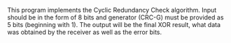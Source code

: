 This program implements the Cyclic Redundancy Check algorithm.
Input should be in the form of 8 bits and generator (CRC-G) must be provided as 5 bits (beginning with 1).
The output will be the final XOR result, what data was obtained by the receiver as well as the error bits.
